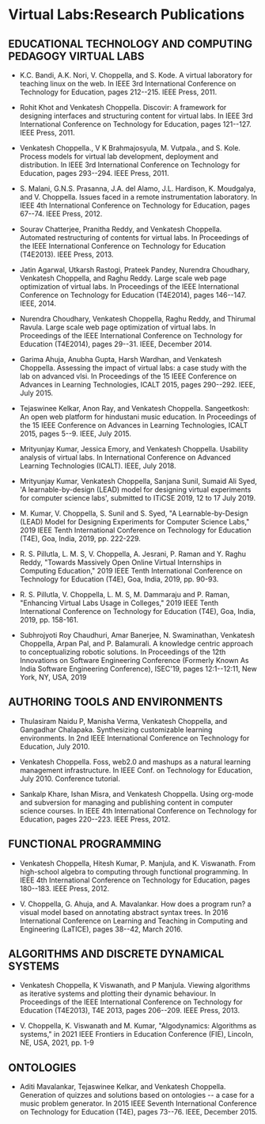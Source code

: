 # Virtual Labs:Research  Publications 

## EDUCATIONAL TECHNOLOGY AND COMPUTING PEDAGOGY VIRTUAL LABS

- K.C. Bandi, A.K. Nori, V. Choppella, and S. Kode. A virtual laboratory for teaching linux on the web. In IEEE 3rd International Conference on Technology for Education, pages 212--215. IEEE Press, 2011.

- Rohit Khot and Venkatesh Choppella. Discovir: A framework for designing interfaces and structuring content for virtual labs. In IEEE 3rd International Conference on Technology for Education, pages 121--127. IEEE Press, 2011.

- Venkatesh Choppella., V K Brahmajosyula, M. Vutpala., and S. Kole. Process models for virtual lab development, deployment and distribution. In IEEE 3rd International Conference on Technology for Education, pages 293--294. IEEE Press, 2011.

- S. Malani, G.N.S. Prasanna, J.A. del Alamo, J.L. Hardison, K. Moudgalya, and V. Choppella. Issues faced in a remote instrumentation laboratory. In IEEE 4th International Conference on Technology for Education, pages 67--74. IEEE Press, 2012.

- Sourav Chatterjee, Pranitha Reddy, and Venkatesh Choppella. Automated restructuring of contents for virtual labs. In Proceedings of the IEEE International Conference on Technology for Education (T4E2013). IEEE Press, 2013.

- Jatin Agarwal, Utkarsh Rastogi, Prateek Pandey, Nurendra Choudhary, Venkatesh Choppella, and Raghu Reddy. Large scale web page optimization of virtual labs. In Proceedings of the IEEE International Conference on Technology for Education (T4E2014), pages 146--147. IEEE, 2014.

- Nurendra Choudhary, Venkatesh Choppella, Raghu Reddy, and Thirumal Ravula. Large scale web page optimization of virtual labs. In Proceedings of the IEEE International Conference on Technology for Education (T4E2014), pages 29--31. IEEE, December 2014.

- Garima Ahuja, Anubha Gupta, Harsh Wardhan, and Venkatesh Choppella. Assessing the impact of virtual labs: a case study with the lab on advanced vlsi. In Proceedings of the 15 IEEE Conference on Advances in Learning Technologies, ICALT 2015, pages 290--292. IEEE, July 2015.

- Tejaswinee Kelkar, Anon Ray, and Venkatesh Choppella. Sangeetkosh: An open web platform for hindustani music education. In Proceedings of the 15 IEEE Conference on Advances in Learning Technologies, ICALT 2015, pages 5--9. IEEE, July 2015.

- Mrityunjay Kumar, Jessica Emory, and Venkatesh Choppella. Usability analysis of virtual labs. In International Conference on Advanced Learning Technologies (ICALT). IEEE, July 2018.

- Mrityunjay Kumar, Venkatesh Choppella, Sanjana Sunil, Sumaid Ali Syed, 'A learnable-by-design (LEAD) model for designing virtual experiments for computer science labs', submitted to  ITiCSE 2019, 12 to 17 July 2019.

- M. Kumar, V. Choppella, S. Sunil and S. Syed, "A Learnable-by-Design (LEAD) Model for Designing Experiments for Computer Science Labs," 2019 IEEE Tenth International Conference on Technology for Education (T4E), Goa, India, 2019, pp. 222-229.

- R. S. Pillutla, L. M. S, V. Choppella, A. Jesrani, P. Raman and Y. Raghu Reddy, "Towards Massively Open Online Virtual Internships in Computing Education," 2019 IEEE Tenth International Conference on Technology for Education (T4E), Goa, India, 2019, pp. 90-93.

- R. S. Pillutla, V. Choppella, L. M. S, M. Dammaraju and P. Raman, "Enhancing Virtual Labs Usage in Colleges," 2019 IEEE Tenth International Conference on Technology for Education (T4E), Goa, India, 2019, pp. 158-161.

- Subhrojyoti Roy Chaudhuri, Amar Banerjee, N. Swaminathan, Venkatesh Choppella, Arpan Pal, and P. Balamurali. A knowledge centric approach to conceptualizing robotic solutions. In Proceedings of the 12th Innovations on Software Engineering Conference (Formerly Known As India Software Engineering Conference), ISEC'19, pages 12:1--12:11, New York, NY, USA, 2019

## AUTHORING TOOLS AND ENVIRONMENTS
- Thulasiram Naidu P, Manisha Verma, Venkatesh Choppella, and Gangadhar Chalapaka. Synthesizing customizable learning environments. In 2nd IEEE International Conference on Technology for Education, July 2010.

- Venkatesh Choppella. Foss, web2.0 and mashups as a natural learning management infrastructure. In IEEE Conf. on Technology for Education, July 2010. Conference tutorial.

- Sankalp Khare, Ishan Misra, and Venkatesh Choppella. Using org-mode and subversion for managing and publishing content in computer science courses. In IEEE 4th International Conference on Technology for Education, pages 220--223. IEEE Press, 2012.

## FUNCTIONAL PROGRAMMING 
- Venkatesh Choppella, Hitesh Kumar, P. Manjula, and K. Viswanath. From high-school algebra to computing through functional programming. In IEEE 4th International Conference on Technology for Education, pages 180--183. IEEE Press, 2012.

- V. Choppella, G. Ahuja, and A. Mavalankar. How does a program run? a visual model based on annotating abstract syntax trees. In 2016 International Conference on Learning and Teaching in Computing and Engineering (LaTICE), pages 38--42, March 2016.

## ALGORITHMS AND DISCRETE DYNAMICAL SYSTEMS
- Venkatesh Choppella, K Viswanath, and P Manjula. Viewing algorithms as iterative systems and plotting their dynamic behaviour. In Proceedings of the IEEE International Conference on Technology for Education (T4E2013), T4E 2013, pages 206--209. IEEE Press, 2013.

- V. Choppella, K. Viswanath and M. Kumar, "Algodynamics: Algorithms as systems," in 2021 IEEE Frontiers in Education Conference (FIE), Lincoln, NE, USA, 2021, pp. 1-9

## ONTOLOGIES
- Aditi Mavalankar, Tejaswinee Kelkar, and Venkatesh Choppella. Generation of quizzes and solutions based on ontologies -- a case for a music problem generator. In 2015 IEEE Seventh International Conference on Technology for Education (T4E), pages 73--76. IEEE, December 2015.

